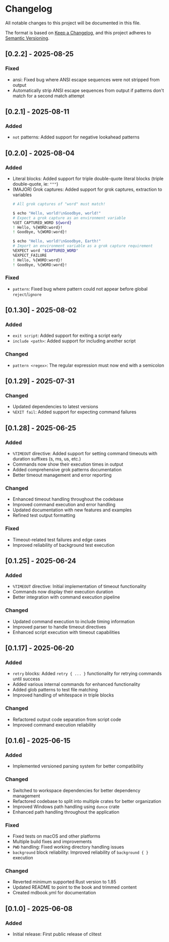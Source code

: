 # Changelog

All notable changes to this project will be documented in this file.

The format is based on [Keep a Changelog](https://keepachangelog.com/en/1.1.0/),
and this project adheres to
[Semantic Versioning](https://semver.org/spec/v2.0.0.html).

## [0.2.2] - 2025-08-25

### Fixed
- ansi: Fixed bug where ANSI escape sequences were not stripped from output
- Automatically strip ANSI escape sequences from output if patterns don't match for a second match attempt

## [0.2.1] - 2025-08-11

### Added
- `not` patterns: Added support for negative lookahead patterns

## [0.2.0] - 2025-08-04

### Added
- Literal blocks: Added support for triple double-quote literal blocks (triple
  double-quote, ie: `"""`)
- (MAJOR) Grok captures: Added support for grok captures, extraction to variables
  ```bash session
  # All grok captures of "word" must match!

  $ echo "Hello, world!\nGoodbye, world!"
  # Expect a grok capture as an environment variable
  %SET CAPTURED_WORD ${word}
  ! Hello, %{WORD:word}!
  ! Goodbye, %{WORD:word}!

  $ echo "Hello, world!\nGoodbye, Earth!"
  # Import an environment variable as a grok capture requirement
  %EXPECT word "$CAPTURED_WORD"
  %EXPECT_FAILURE
  ! Hello, %{WORD:word}!
  ! Goodbye, %{WORD:word}!
  ```
### Fixed
 - `pattern`: Fixed bug where pattern could not appear before global `reject`/`ignore`
 
## [0.1.30] - 2025-08-02

### Added
- `exit script`: Added support for exiting a script early
- `include <path>`: Added support for including another script
### Changed
- `pattern <regex>`: The regular expression must now end with a semicolon

## [0.1.29] - 2025-07-31

### Changed

- Updated dependencies to latest versions
- `%EXIT fail`: Added support for expecting command failures

## [0.1.28] - 2025-06-25

### Added

- `%TIMEOUT` directive: Added support for setting command timeouts with
  duration suffixes (s, ms, us, etc.)
- Commands now show their execution times in output
- Added comprehensive grok patterns documentation
- Better timeout management and error reporting

### Changed

- Enhanced timeout handling throughout the codebase
- Improved command execution and error handling
- Updated documentation with new features and examples
- Refined test output formatting

### Fixed

- Timeout-related test failures and edge cases
- Improved reliability of background test execution

## [0.1.25] - 2025-06-24

### Added

- `%TIMEOUT` directive: Initial implementation of timeout functionality
- Commands now display their execution duration
- Better integration with command execution pipeline

### Changed

- Updated command execution to include timing information
- Improved parser to handle timeout directives
- Enhanced script execution with timeout capabilities

## [0.1.17] - 2025-06-20

### Added

- `retry` blocks: Added `retry { ... }` functionality for retrying commands
  until success
- Added various internal commands for enhanced
  functionality
- Added glob patterns to test file matching
- Improved handling of whitespace in triple blocks

### Changed

- Refactored output code separation from script code
- Improved command execution reliability

## [0.1.6] - 2025-06-15

### Added

- Implemented versioned parsing system for better compatibility

### Changed

- Switched to workspace dependencies for better dependency management
- Refactored codebase to split into multiple crates for better organization
- Improved Windows path handling using `dunce` crate
- Enhanced path handling throughout the application

### Fixed

- Fixed tests on macOS and other platforms
- Multiple build fixes and improvements
- `PWD` handling: Fixed working directory handling issues
- `background` block reliability: Improved reliability of `background { }`
  execution

### Changed

- Reverted minimum supported Rust version to 1.85
- Updated README to point to the book and trimmed content
- Created mdbook.yml for documentation

## [0.1.0] - 2025-06-08

### Added

- Initial release: First public release of clitest
